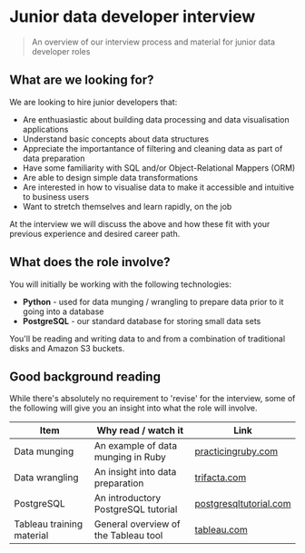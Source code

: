 # Junior data developer interview

> An overview of our interview process and material for junior data developer roles

## What are we looking for?

We are looking to hire junior developers that:

* Are enthuasiastic about building data processing and data visualisation applications
* Understand basic concepts about data structures
* Appreciate the importantance of filtering and cleaning data as part of data preparation
* Have some familiarity with SQL and/or Object-Relational Mappers (ORM)
* Are able to design simple data transformations
* Are interested in how to visualise data to make it accessible and intuitive to business users
* Want to stretch themselves and learn rapidly, on the job

At the interview we will discuss the above and how these fit with your previous experience and desired career path.

## What does the role involve?

You will initially be working with the following technologies:

* **Python** - used for data munging / wrangling to prepare data prior to it going into a database
* **PostgreSQL** - our standard database for storing small data sets

You'll be reading and writing data to and from a combination of traditional disks and Amazon S3 buckets.


## Good background reading

While there's absolutely no requirement to 'revise' for the interview, some of the following will give you an insight into what the role will involve.

| Item | Why read / watch it | Link |
|------|---------------------|------|
| Data munging | An example of data munging in Ruby | [practicingruby.com](https://practicingruby.com/articles/avoiding-brittleness-in-data-munging) |
| Data wrangling | An insight into data preparation | [trifacta.com](https://www.trifacta.com) |
| PostgreSQL | An introductory PostgreSQL tutorial | [postgresqltutorial.com](http://www.postgresqltutorial.com) |
| Tableau training material | General overview of the Tableau tool | [tableau.com](https://www.tableau.com/learn/training) |
